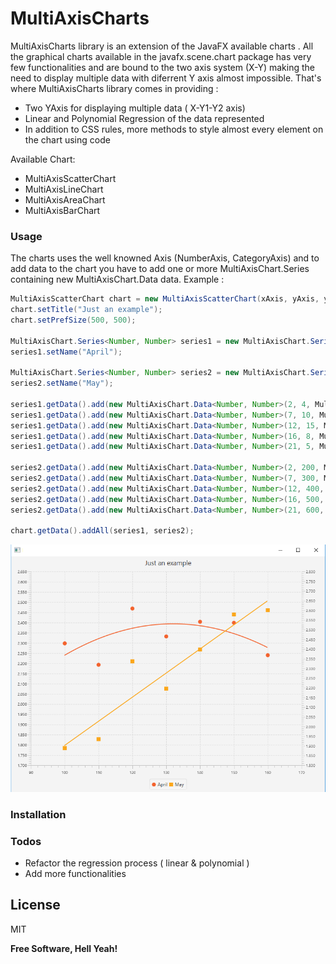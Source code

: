 # MultiAxisCharts

MultiAxisCharts library is an extension of the JavaFX available charts . All the graphical charts available in the javafx.scene.chart package has very few functionalities and are bound to the two axis system (X-Y) making the need to display multiple data with diferrent Y axis almost impossible. That's where MultiAxisCharts library comes in providing :
  - Two YAxis for displaying multiple data ( X-Y1-Y2 axis)
  - Linear and Polynomial Regression of the data represented
  - In addition to CSS rules, more methods to style almost every element on the chart using code

Available Chart:
  - MultiAxisScatterChart
  - MultiAxisLineChart
  - MultiAxisAreaChart
  - MultiAxisBarChart
  
### Usage

The charts uses the well knowned Axis (NumberAxis, CategoryAxis) and to add data to the chart you have to add one or more MultiAxisChart.Series<?,?> containing new MultiAxisChart.Data<?,?> data. Example :

```java
MultiAxisScatterChart chart = new MultiAxisScatterChart(xAxis, yAxis, y2Axis);
chart.setTitle("Just an example");
chart.setPrefSize(500, 500);

MultiAxisChart.Series<Number, Number> series1 = new MultiAxisChart.Series<Number, Number>();
series1.setName("April");

MultiAxisChart.Series<Number, Number> series2 = new MultiAxisChart.Series<Number, Number>();
series2.setName("May");

series1.getData().add(new MultiAxisChart.Data<Number, Number>(2, 4, MultiAxisChart.Y1_AXIS));
series1.getData().add(new MultiAxisChart.Data<Number, Number>(7, 10, MultiAxisChart.Y1_AXIS));
series1.getData().add(new MultiAxisChart.Data<Number, Number>(12, 15, MultiAxisChart.Y1_AXIS));
series1.getData().add(new MultiAxisChart.Data<Number, Number>(16, 8, MultiAxisChart.Y1_AXIS));
series1.getData().add(new MultiAxisChart.Data<Number, Number>(21, 5, MultiAxisChart.Y1_AXIS));

series2.getData().add(new MultiAxisChart.Data<Number, Number>(2, 200, MultiAxisChart.Y2_AXIS));
series2.getData().add(new MultiAxisChart.Data<Number, Number>(7, 300, MultiAxisChart.Y2_AXIS));
series2.getData().add(new MultiAxisChart.Data<Number, Number>(12, 400, MultiAxisChart.Y2_AXIS));
series2.getData().add(new MultiAxisChart.Data<Number, Number>(16, 500, MultiAxisChart.Y2_AXIS));
series2.getData().add(new MultiAxisChart.Data<Number, Number>(21, 600, MultiAxisChart.Y2_AXIS));

chart.getData().addAll(series1, series2);
```

![MultiAxisScatterChart creation ](./preview/MultiAxisScatterChart.png)








### Installation







### Todos

 - Refactor the regression process ( linear & polynomial )
 - Add more functionalities

License
----

MIT


**Free Software, Hell Yeah!**

[//]: # (These are reference links used in the body of this note and get stripped out when the markdown processor does its job. There is no need to format nicely because it shouldn't be seen. Thanks SO - http://stackoverflow.com/questions/4823468/store-comments-in-markdown-syntax)



